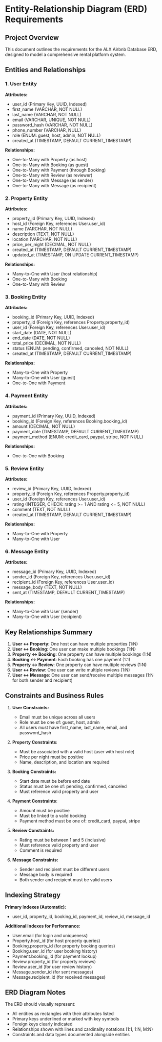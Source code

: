 # Entity-Relationship Diagram (ERD) Requirements

## Project Overview
This document outlines the requirements for the ALX Airbnb Database ERD, designed to model a comprehensive rental platform system.

## Entities and Relationships

### 1. User Entity
**Attributes:**
- user_id (Primary Key, UUID, Indexed)
- first_name (VARCHAR, NOT NULL)
- last_name (VARCHAR, NOT NULL)
- email (VARCHAR, UNIQUE, NOT NULL)
- password_hash (VARCHAR, NOT NULL)
- phone_number (VARCHAR, NULL)
- role (ENUM: guest, host, admin, NOT NULL)
- created_at (TIMESTAMP, DEFAULT CURRENT_TIMESTAMP)

**Relationships:**
- One-to-Many with Property (as host)
- One-to-Many with Booking (as guest)
- One-to-Many with Payment (through Booking)
- One-to-Many with Review (as reviewer)
- One-to-Many with Message (as sender)
- One-to-Many with Message (as recipient)

### 2. Property Entity
**Attributes:**
- property_id (Primary Key, UUID, Indexed)
- host_id (Foreign Key, references User.user_id)
- name (VARCHAR, NOT NULL)
- description (TEXT, NOT NULL)
- location (VARCHAR, NOT NULL)
- price_per_night (DECIMAL, NOT NULL)
- created_at (TIMESTAMP, DEFAULT CURRENT_TIMESTAMP)
- updated_at (TIMESTAMP, ON UPDATE CURRENT_TIMESTAMP)

**Relationships:**
- Many-to-One with User (host relationship)
- One-to-Many with Booking
- One-to-Many with Review

### 3. Booking Entity
**Attributes:**
- booking_id (Primary Key, UUID, Indexed)
- property_id (Foreign Key, references Property.property_id)
- user_id (Foreign Key, references User.user_id)
- start_date (DATE, NOT NULL)
- end_date (DATE, NOT NULL)
- total_price (DECIMAL, NOT NULL)
- status (ENUM: pending, confirmed, canceled, NOT NULL)
- created_at (TIMESTAMP, DEFAULT CURRENT_TIMESTAMP)

**Relationships:**
- Many-to-One with Property
- Many-to-One with User (guest)
- One-to-One with Payment

### 4. Payment Entity
**Attributes:**
- payment_id (Primary Key, UUID, Indexed)
- booking_id (Foreign Key, references Booking.booking_id)
- amount (DECIMAL, NOT NULL)
- payment_date (TIMESTAMP, DEFAULT CURRENT_TIMESTAMP)
- payment_method (ENUM: credit_card, paypal, stripe, NOT NULL)

**Relationships:**
- One-to-One with Booking

### 5. Review Entity
**Attributes:**
- review_id (Primary Key, UUID, Indexed)
- property_id (Foreign Key, references Property.property_id)
- user_id (Foreign Key, references User.user_id)
- rating (INTEGER, CHECK: rating >= 1 AND rating <= 5, NOT NULL)
- comment (TEXT, NOT NULL)
- created_at (TIMESTAMP, DEFAULT CURRENT_TIMESTAMP)

**Relationships:**
- Many-to-One with Property
- Many-to-One with User

### 6. Message Entity
**Attributes:**
- message_id (Primary Key, UUID, Indexed)
- sender_id (Foreign Key, references User.user_id)
- recipient_id (Foreign Key, references User.user_id)
- message_body (TEXT, NOT NULL)
- sent_at (TIMESTAMP, DEFAULT CURRENT_TIMESTAMP)

**Relationships:**
- Many-to-One with User (sender)
- Many-to-One with User (recipient)

## Key Relationships Summary

1. **User ↔ Property**: One host can have multiple properties (1:N)
2. **User ↔ Booking**: One user can make multiple bookings (1:N)
3. **Property ↔ Booking**: One property can have multiple bookings (1:N)
4. **Booking ↔ Payment**: Each booking has one payment (1:1)
5. **Property ↔ Review**: One property can have multiple reviews (1:N)
6. **User ↔ Review**: One user can write multiple reviews (1:N)
7. **User ↔ Message**: One user can send/receive multiple messages (1:N for both sender and recipient)

## Constraints and Business Rules

1. **User Constraints:**
   - Email must be unique across all users
   - Role must be one of: guest, host, admin
   - All users must have first_name, last_name, email, and password_hash

2. **Property Constraints:**
   - Must be associated with a valid host (user with host role)
   - Price per night must be positive
   - Name, description, and location are required

3. **Booking Constraints:**
   - Start date must be before end date
   - Status must be one of: pending, confirmed, canceled
   - Must reference valid property and user

4. **Payment Constraints:**
   - Amount must be positive
   - Must be linked to a valid booking
   - Payment method must be one of: credit_card, paypal, stripe

5. **Review Constraints:**
   - Rating must be between 1 and 5 (inclusive)
   - Must reference valid property and user
   - Comment is required

6. **Message Constraints:**
   - Sender and recipient must be different users
   - Message body is required
   - Both sender and recipient must be valid users

## Indexing Strategy

**Primary Indexes (Automatic):**
- user_id, property_id, booking_id, payment_id, review_id, message_id

**Additional Indexes for Performance:**
- User.email (for login and uniqueness)
- Property.host_id (for host property queries)
- Booking.property_id (for property booking queries)
- Booking.user_id (for user booking history)
- Payment.booking_id (for payment lookup)
- Review.property_id (for property reviews)
- Review.user_id (for user review history)
- Message.sender_id (for sent messages)
- Message.recipient_id (for received messages)

## ERD Diagram Notes

The ERD should visually represent:
- All entities as rectangles with their attributes listed
- Primary keys underlined or marked with key symbols
- Foreign keys clearly indicated
- Relationships shown with lines and cardinality notations (1:1, 1:N, M:N)
- Constraints and data types documented alongside entities
